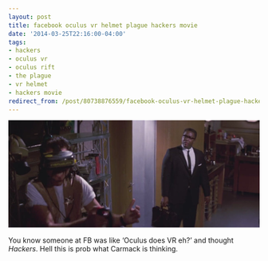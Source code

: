 ```yaml
---
layout: post
title: facebook oculus vr helmet plague hackers movie
date: '2014-03-25T22:16:00-04:00'
tags:
- hackers
- oculus vr
- oculus rift
- the plague
- vr helmet
- hackers movie
redirect_from: /post/80738876559/facebook-oculus-vr-helmet-plague-hackers-movie
---
```

 ![](/images/tumblr_n30ub73WRa1tqzrm7o1_1280.jpg)  

You know someone at FB was like ‘Oculus does VR eh?’ and thought _Hackers_. Hell this is prob what Carmack is thinking.
